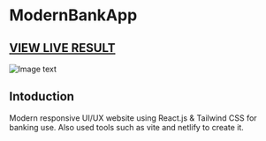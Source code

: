 # ModernBankApp

## <a href="https://modernappbank.netlify.app/">VIEW LIVE RESULT</a>

![Image text](https://github.com/MorgDzh/ModernBankApp/blob/main/src/assets/resultimg.png)

## Intoduction

Modern responsive UI/UX website using React.js & Tailwind CSS for banking use. Also used tools such as vite and netlify to create it.
